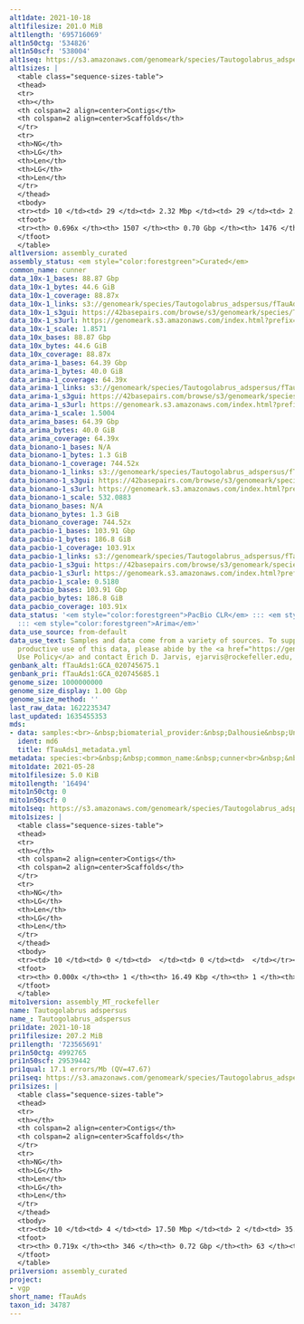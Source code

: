 ```yaml
---
alt1date: 2021-10-18
alt1filesize: 201.0 MiB
alt1length: '695716069'
alt1n50ctg: '534826'
alt1n50scf: '538004'
alt1seq: https://s3.amazonaws.com/genomeark/species/Tautogolabrus_adspersus/fTauAds1/assembly_curated/fTauAds1.alt.cur.20211018.fasta.gz
alt1sizes: |
  <table class="sequence-sizes-table">
  <thead>
  <tr>
  <th></th>
  <th colspan=2 align=center>Contigs</th>
  <th colspan=2 align=center>Scaffolds</th>
  </tr>
  <tr>
  <th>NG</th>
  <th>LG</th>
  <th>Len</th>
  <th>LG</th>
  <th>Len</th>
  </tr>
  </thead>
  <tbody>
  <tr><td> 10 </td><td> 29 </td><td> 2.32 Mbp </td><td> 29 </td><td> 2.32 Mbp </td></tr><tr><td> 20 </td><td> 85 </td><td> 1.49 Mbp </td><td> 85 </td><td> 1.49 Mbp </td></tr><tr><td> 30 </td><td> 162 </td><td> 1.14 Mbp </td><td> 162 </td><td> 1.14 Mbp </td></tr><tr><td> 40 </td><td> 264 </td><td> 0.83 Mbp </td><td> 264 </td><td> 0.83 Mbp </td></tr><tr style="background-color:#cccccc;"><td> 50 </td><td> 413 </td><td> 0.53 Mbp </td><td> 413 </td><td> 0.54 Mbp </td></tr><tr><td> 60 </td><td> 668 </td><td> 269.57 Kbp </td><td> 667 </td><td> 274.92 Kbp </td></tr><tr><td> 70 </td><td> 0 </td><td>  </td><td> 0 </td><td>  </td></tr><tr><td> 80 </td><td> 0 </td><td>  </td><td> 0 </td><td>  </td></tr><tr><td> 90 </td><td> 0 </td><td>  </td><td> 0 </td><td>  </td></tr><tr><td> 100 </td><td> 0 </td><td>  </td><td> 0 </td><td>  </td></tr></tbody>
  <tfoot>
  <tr><th> 0.696x </th><th> 1507 </th><th> 0.70 Gbp </th><th> 1476 </th><th> 0.70 Gbp </th></tr>
  </tfoot>
  </table>
alt1version: assembly_curated
assembly_status: <em style="color:forestgreen">Curated</em>
common_name: cunner
data_10x-1_bases: 88.87 Gbp
data_10x-1_bytes: 44.6 GiB
data_10x-1_coverage: 88.87x
data_10x-1_links: s3://genomeark/species/Tautogolabrus_adspersus/fTauAds1/genomic_data/10x/<br>
data_10x-1_s3gui: https://42basepairs.com/browse/s3/genomeark/species/Tautogolabrus_adspersus/fTauAds1/genomic_data/10x/
data_10x-1_s3url: https://genomeark.s3.amazonaws.com/index.html?prefix=species/Tautogolabrus_adspersus/fTauAds1/genomic_data/10x/
data_10x-1_scale: 1.8571
data_10x_bases: 88.87 Gbp
data_10x_bytes: 44.6 GiB
data_10x_coverage: 88.87x
data_arima-1_bases: 64.39 Gbp
data_arima-1_bytes: 40.0 GiB
data_arima-1_coverage: 64.39x
data_arima-1_links: s3://genomeark/species/Tautogolabrus_adspersus/fTauAds1/genomic_data/arima/<br>
data_arima-1_s3gui: https://42basepairs.com/browse/s3/genomeark/species/Tautogolabrus_adspersus/fTauAds1/genomic_data/arima/
data_arima-1_s3url: https://genomeark.s3.amazonaws.com/index.html?prefix=species/Tautogolabrus_adspersus/fTauAds1/genomic_data/arima/
data_arima-1_scale: 1.5004
data_arima_bases: 64.39 Gbp
data_arima_bytes: 40.0 GiB
data_arima_coverage: 64.39x
data_bionano-1_bases: N/A
data_bionano-1_bytes: 1.3 GiB
data_bionano-1_coverage: 744.52x
data_bionano-1_links: s3://genomeark/species/Tautogolabrus_adspersus/fTauAds1/genomic_data/bionano/<br>
data_bionano-1_s3gui: https://42basepairs.com/browse/s3/genomeark/species/Tautogolabrus_adspersus/fTauAds1/genomic_data/bionano/
data_bionano-1_s3url: https://genomeark.s3.amazonaws.com/index.html?prefix=species/Tautogolabrus_adspersus/fTauAds1/genomic_data/bionano/
data_bionano-1_scale: 532.0883
data_bionano_bases: N/A
data_bionano_bytes: 1.3 GiB
data_bionano_coverage: 744.52x
data_pacbio-1_bases: 103.91 Gbp
data_pacbio-1_bytes: 186.8 GiB
data_pacbio-1_coverage: 103.91x
data_pacbio-1_links: s3://genomeark/species/Tautogolabrus_adspersus/fTauAds1/genomic_data/pacbio/<br>
data_pacbio-1_s3gui: https://42basepairs.com/browse/s3/genomeark/species/Tautogolabrus_adspersus/fTauAds1/genomic_data/pacbio/
data_pacbio-1_s3url: https://genomeark.s3.amazonaws.com/index.html?prefix=species/Tautogolabrus_adspersus/fTauAds1/genomic_data/pacbio/
data_pacbio-1_scale: 0.5180
data_pacbio_bases: 103.91 Gbp
data_pacbio_bytes: 186.8 GiB
data_pacbio_coverage: 103.91x
data_status: '<em style="color:forestgreen">PacBio CLR</em> ::: <em style="color:forestgreen">10x</em>
  ::: <em style="color:forestgreen">Arima</em>'
data_use_source: from-default
data_use_text: Samples and data come from a variety of sources. To support fair and
  productive use of this data, please abide by the <a href="https://genome10k.soe.ucsc.edu/data-use-policies/">Data
  Use Policy</a> and contact Erich D. Jarvis, ejarvis@rockefeller.edu, with any questions.
genbank_alt: fTauAds1:GCA_020745675.1
genbank_pri: fTauAds1:GCA_020745685.1
genome_size: 1000000000
genome_size_display: 1.00 Gbp
genome_size_method: ''
last_raw_data: 1622235347
last_updated: 1635455353
mds:
- data: samples:<br>-&nbsp;biomaterial_provider:&nbsp;Dalhousie&nbsp;University<br>&nbsp;&nbsp;bioproject_accession:&nbsp;PRJNA516733<br>&nbsp;&nbsp;birth_date:&nbsp;''<br>&nbsp;&nbsp;birth_location:&nbsp;''<br>&nbsp;&nbsp;breed:&nbsp;''<br>&nbsp;&nbsp;collected_by:&nbsp;Tony&nbsp;Einfeldt<br>&nbsp;&nbsp;collection_date:&nbsp;08/12/2019<br>&nbsp;&nbsp;common_name:&nbsp;cunner<br>&nbsp;&nbsp;description:&nbsp;''<br>&nbsp;&nbsp;dev_stage:&nbsp;adult<br>&nbsp;&nbsp;geo_loc_name:&nbsp;Canada&nbsp;-&nbsp;Alderney&nbsp;Landing,&nbsp;Halifax<br>&nbsp;&nbsp;isolate:&nbsp;fTauAds1<br>&nbsp;&nbsp;lat_lon:&nbsp;44.66&nbsp;N,&nbsp;63.57&nbsp;W<br>&nbsp;&nbsp;organism:&nbsp;Tautogolabrus&nbsp;adspersus<br>&nbsp;&nbsp;sex:&nbsp;male<br>&nbsp;&nbsp;specimen_voucher:&nbsp;''<br>&nbsp;&nbsp;store_cond:&nbsp;-80C<br>&nbsp;&nbsp;taxon_Id:&nbsp;'34787'<br>&nbsp;&nbsp;tissue:&nbsp;Muscle<br>&nbsp;&nbsp;treatment:&nbsp;''<br>&nbsp;&nbsp;tube_id:&nbsp;fTauAds1.MS1<br>-&nbsp;biomaterial_provider:&nbsp;Dalhousie&nbsp;University<br>&nbsp;&nbsp;bioproject_accession:&nbsp;PRJNA516733<br>&nbsp;&nbsp;birth_date:&nbsp;''<br>&nbsp;&nbsp;birth_location:&nbsp;''<br>&nbsp;&nbsp;breed:&nbsp;''<br>&nbsp;&nbsp;collected_by:&nbsp;Tony&nbsp;Einfeldt<br>&nbsp;&nbsp;collection_date:&nbsp;08/12/2019<br>&nbsp;&nbsp;common_name:&nbsp;cunner<br>&nbsp;&nbsp;description:&nbsp;''<br>&nbsp;&nbsp;dev_stage:&nbsp;adult<br>&nbsp;&nbsp;geo_loc_name:&nbsp;Canada&nbsp;-&nbsp;Alderney&nbsp;Landing,&nbsp;Halifax<br>&nbsp;&nbsp;isolate:&nbsp;fTauAds1<br>&nbsp;&nbsp;lat_lon:&nbsp;44.66&nbsp;N,&nbsp;63.57&nbsp;W<br>&nbsp;&nbsp;organism:&nbsp;Tautogolabrus&nbsp;adspersus<br>&nbsp;&nbsp;sex:&nbsp;male<br>&nbsp;&nbsp;specimen_voucher:&nbsp;''<br>&nbsp;&nbsp;store_cond:&nbsp;-80C<br>&nbsp;&nbsp;taxon_Id:&nbsp;'34787'<br>&nbsp;&nbsp;tissue:&nbsp;Gill<br>&nbsp;&nbsp;treatment:&nbsp;''<br>&nbsp;&nbsp;tube_id:&nbsp;fTauAds1.MC1<br>
  ident: md6
  title: fTauAds1_metadata.yml
metadata: species:<br>&nbsp;&nbsp;common_name:&nbsp;cunner<br>&nbsp;&nbsp;family:<br>&nbsp;&nbsp;&nbsp;&nbsp;name:&nbsp;Labridae<br>&nbsp;&nbsp;genome_size:&nbsp;1000000000<br>&nbsp;&nbsp;genome_size_method:&nbsp;null<br>&nbsp;&nbsp;individuals:<br>&nbsp;&nbsp;-&nbsp;short_name:&nbsp;fTauAds1<br>&nbsp;&nbsp;name:&nbsp;Tautogolabrus&nbsp;adspersus<br>&nbsp;&nbsp;order:<br>&nbsp;&nbsp;&nbsp;&nbsp;name:&nbsp;Perciformes<br>&nbsp;&nbsp;short_name:&nbsp;fTauAds<br>&nbsp;&nbsp;taxon_id:&nbsp;34787<br>&nbsp;&nbsp;project:&nbsp;[&nbsp;vgp&nbsp;]<br>
mito1date: 2021-05-28
mito1filesize: 5.0 KiB
mito1length: '16494'
mito1n50ctg: 0
mito1n50scf: 0
mito1seq: https://s3.amazonaws.com/genomeark/species/Tautogolabrus_adspersus/fTauAds1/assembly_MT_rockefeller/fTauAds1.MT.20210528.fasta.gz
mito1sizes: |
  <table class="sequence-sizes-table">
  <thead>
  <tr>
  <th></th>
  <th colspan=2 align=center>Contigs</th>
  <th colspan=2 align=center>Scaffolds</th>
  </tr>
  <tr>
  <th>NG</th>
  <th>LG</th>
  <th>Len</th>
  <th>LG</th>
  <th>Len</th>
  </tr>
  </thead>
  <tbody>
  <tr><td> 10 </td><td> 0 </td><td>  </td><td> 0 </td><td>  </td></tr><tr><td> 20 </td><td> 0 </td><td>  </td><td> 0 </td><td>  </td></tr><tr><td> 30 </td><td> 0 </td><td>  </td><td> 0 </td><td>  </td></tr><tr><td> 40 </td><td> 0 </td><td>  </td><td> 0 </td><td>  </td></tr><tr style="background-color:#cccccc;"><td> 50 </td><td> 0 </td><td style="background-color:#ff8888;">  </td><td> 0 </td><td style="background-color:#ff8888;">  </td></tr><tr><td> 60 </td><td> 0 </td><td>  </td><td> 0 </td><td>  </td></tr><tr><td> 70 </td><td> 0 </td><td>  </td><td> 0 </td><td>  </td></tr><tr><td> 80 </td><td> 0 </td><td>  </td><td> 0 </td><td>  </td></tr><tr><td> 90 </td><td> 0 </td><td>  </td><td> 0 </td><td>  </td></tr><tr><td> 100 </td><td> 0 </td><td>  </td><td> 0 </td><td>  </td></tr></tbody>
  <tfoot>
  <tr><th> 0.000x </th><th> 1 </th><th> 16.49 Kbp </th><th> 1 </th><th> 16.49 Kbp </th></tr>
  </tfoot>
  </table>
mito1version: assembly_MT_rockefeller
name: Tautogolabrus adspersus
name_: Tautogolabrus_adspersus
pri1date: 2021-10-18
pri1filesize: 207.2 MiB
pri1length: '723565691'
pri1n50ctg: 4992765
pri1n50scf: 29539442
pri1qual: 17.1 errors/Mb (QV=47.67)
pri1seq: https://s3.amazonaws.com/genomeark/species/Tautogolabrus_adspersus/fTauAds1/assembly_curated/fTauAds1.pri.cur.20211018.fasta.gz
pri1sizes: |
  <table class="sequence-sizes-table">
  <thead>
  <tr>
  <th></th>
  <th colspan=2 align=center>Contigs</th>
  <th colspan=2 align=center>Scaffolds</th>
  </tr>
  <tr>
  <th>NG</th>
  <th>LG</th>
  <th>Len</th>
  <th>LG</th>
  <th>Len</th>
  </tr>
  </thead>
  <tbody>
  <tr><td> 10 </td><td> 4 </td><td> 17.50 Mbp </td><td> 2 </td><td> 35.76 Mbp </td></tr><tr><td> 20 </td><td> 11 </td><td> 12.35 Mbp </td><td> 5 </td><td> 34.03 Mbp </td></tr><tr><td> 30 </td><td> 20 </td><td> 10.06 Mbp </td><td> 8 </td><td> 32.54 Mbp </td></tr><tr><td> 40 </td><td> 32 </td><td> 7.37 Mbp </td><td> 11 </td><td> 31.65 Mbp </td></tr><tr style="background-color:#cccccc;"><td> 50 </td><td> 48 </td><td style="background-color:#88ff88;"> 4.99 Mbp </td><td> 15 </td><td style="background-color:#88ff88;"> 29.54 Mbp </td></tr><tr><td> 60 </td><td> 74 </td><td> 2.69 Mbp </td><td> 18 </td><td> 27.11 Mbp </td></tr><tr><td> 70 </td><td> 149 </td><td> 357.65 Kbp </td><td> 22 </td><td> 21.30 Mbp </td></tr><tr><td> 80 </td><td> 0 </td><td>  </td><td> 0 </td><td>  </td></tr><tr><td> 90 </td><td> 0 </td><td>  </td><td> 0 </td><td>  </td></tr><tr><td> 100 </td><td> 0 </td><td>  </td><td> 0 </td><td>  </td></tr></tbody>
  <tfoot>
  <tr><th> 0.719x </th><th> 346 </th><th> 0.72 Gbp </th><th> 63 </th><th> 0.72 Gbp </th></tr>
  </tfoot>
  </table>
pri1version: assembly_curated
project:
- vgp
short_name: fTauAds
taxon_id: 34787
---
```

